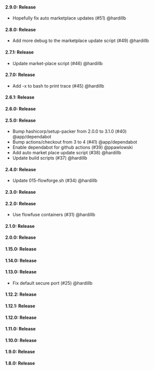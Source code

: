 #### 2.9.0: Release

 - Hopefully fix auto marketplace updates (#51) @hardillb

#### 2.8.0: Release

 - Add more debug to the marketplace update script (#49) @hardillb

#### 2.7.1: Release
 
 - Update market-place script (#46) @hardillb
 
#### 2.7.0: Release

 - Add -x to bash to print trace (#45) @hardillb

#### 2.6.1: Release


#### 2.6.0: Release


#### 2.5.0: Release

 - Bump hashicorp/setup-packer from 2.0.0 to 3.1.0 (#40) @app/dependabot
 - Bump actions/checkout from 3 to 4 (#41) @app/dependabot
 - Enable dependabot for github actions (#39) @ppawlowski
 - Add auto market place update script (#38) @hardillb
 - Update build scripts (#37) @hardillb

#### 2.4.0: Release

 - Update 015-flowforge.sh (#34) @hardillb

#### 2.3.0: Release


#### 2.2.0: Release

 - Use flowfuse containers (#31) @hardillb

#### 2.1.0: Release


#### 2.0.0: Release


#### 1.15.0: Release


#### 1.14.0: Release


#### 1.13.0: Release

 - Fix default secure port (#25) @hardillb

#### 1.12.2: Release


#### 1.12.1: Release


#### 1.12.0: Release


#### 1.11.0: Release


#### 1.10.0: Release


#### 1.9.0: Release


#### 1.8.0: Release


